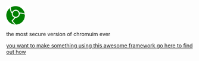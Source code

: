 <img src="chrome-3-512.png" width="50">
<p>the most secure version of chromuim ever<p>

[you want to make something using this awesome framework go here to find out how](docs/build.md)

